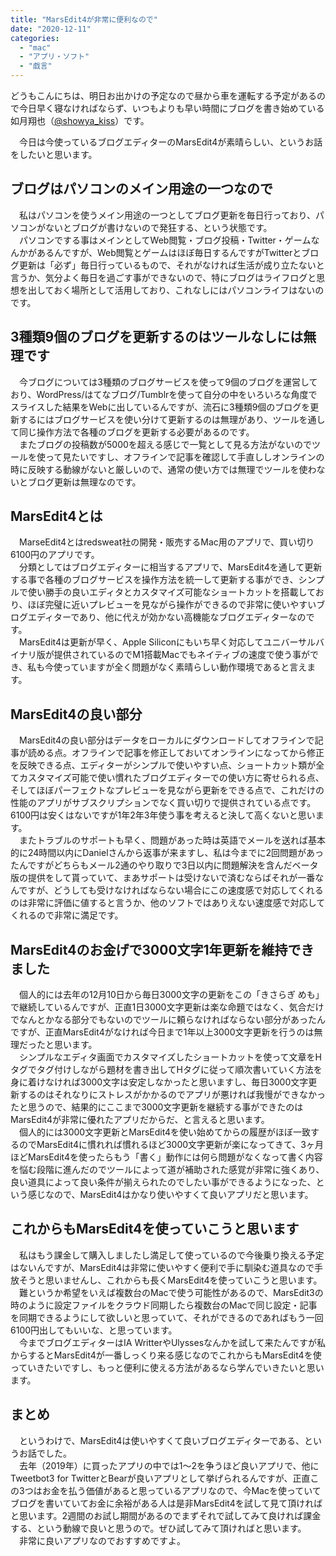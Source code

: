 ```yaml
---
title: "MarsEdit4が非常に便利なので"
date: "2020-12-11"
categories: 
  - "mac"
  - "アプリ・ソフト"
  - "戯言"
---
```


どうもこんにちは、明日お出かけの予定なので昼から車を運転する予定があるので今日早く寝なければならず、いつもよりも早い時間にブログを書き始めている如月翔也（[@showya\_kiss](http://twitter.com/showya_kiss)）です。  
  
　今日は今使っているブログエディターのMarsEdit4が素晴らしい、というお話をしたいと思います。  

## ブログはパソコンのメイン用途の一つなので

　私はパソコンを使うメイン用途の一つとしてブログ更新を毎日行っており、パソコンがないとブログが書けないので発狂する、という状態です。  
　パソコンでする事はメインとしてWeb閲覧・ブログ投稿・Twitter・ゲームなんかがあるんですが、Web閲覧とゲームはほぼ毎日するんですがTwitterとブログ更新は「必ず」毎日行っているもので、それがなければ生活が成り立たないと言うか、気分よく毎日を過ごす事ができないので、特にブログはライフログと思想を出しておく場所として活用しており、これなしにはパソコンライフはないのです。  

## 3種類9個のブログを更新するのはツールなしには無理です

　今ブログについては3種類のブログサービスを使って9個のブログを運営しており、WordPress/はてなブログ/Tumblrを使って自分の中をいろいろな角度でスライスした結果をWebに出しているんですが、流石に3種類9個のブログを更新するにはブログサービスを使い分けて更新するのは無理があり、ツールを通して同じ操作方法で各種のブログを更新する必要があるのです。  
　またブログの投稿数が5000を超える感じで一覧として見る方法がないのでツールを使って見たいですし、オフラインで記事を確認して手直ししオンラインの時に反映する動線がないと厳しいので、通常の使い方では無理でツールを使わないとブログ更新は無理なのです。  

## MarsEdit4とは

　MarseEdit4とはredsweat社の開発・販売するMac用のアプリで、買い切り6100円のアプリです。  
　分類としてはブログエディターに相当するアプリで、MarsEdit4を通して更新する事で各種のブログサービスを操作方法を統一して更新する事ができ、シンプルで使い勝手の良いエディタとカスタマイズ可能なショートカットを搭載しており、ほぼ完璧に近いプレビューを見ながら操作ができるので非常に使いやすいブログエディターであり、他に代えが効かない高機能なブログエディターなのです。  
　MarsEdit4は更新が早く、Apple Siliconにもいち早く対応してユニバーサルバイナリ版が提供されているのでM1搭載Macでもネイティブの速度で使う事ができ、私も今使っていますが全く問題がなく素晴らしい動作環境であると言えます。  

## MarsEdit4の良い部分

　MarsEdit4の良い部分はデータをローカルにダウンロードしてオフラインで記事が読める点。オフラインで記事を修正しておいてオンラインになってから修正を反映できる点、エディターがシンプルで使いやすい点、ショートカット類が全てカスタマイズ可能で使い慣れたブログエディターでの使い方に寄せられる点、そしてほぼパーフェクトなプレビューを見ながら更新をできる点で、これだけの性能のアプリがサブスクリプションでなく買い切りで提供されている点です。6100円は安くはないですが1年2年3年使う事を考えると決して高くないと思います。  
　またトラブルのサポートも早く、問題があった時は英語でメールを送れば基本的に24時間以内にDanielさんから返事が来ますし、私は今までに2回問題があったんですがどちらもメール2通のやり取りで3日以内に問題解決を含んだベータ版の提供をして貰っていて、まあサポートは受けないで済むならばそれが一番なんですが、どうしても受けなければならない場合にこの速度感で対応してくれるのは非常に評価に値すると言うか、他のソフトではありえない速度感で対応してくれるので非常に満足です。  

## MarsEdit4のお金げで3000文字1年更新を維持できました

　個人的には去年の12月10日から毎日3000文字の更新をこの「きさらぎ めも」で継続しているんですが、正直1日3000文字更新は楽な命題ではなく、気合だけでなんとかなる部分でもないのでツールに頼らなければならない部分があったんですが、正直MarsEdit4がなければ今日まで1年以上3000文字更新を行うのは無理だったと思います。  
　シンプルなエディタ画面でカスタマイズしたショートカットを使って文章をHタグでタグ付けしながら題材を書き出してHタグに従って順次書いていく方法を身に着けなければ3000文字は安定しなかったと思いますし、毎日3000文字更新するのはそれなりにストレスがかかるのでアプリが悪ければ我慢ができなかったと思うので、結果的にここまで3000文字更新を継続する事ができたのはMarsEdit4が非常に優れたアプリだからだ、と言えると思います。  
　個人的には3000文字更新とMarsEdit4を使い始めてからの履歴がほぼ一致するのでMarsEdit4に慣れれば慣れるほど3000文字更新が楽になってきて、3ヶ月ほどMarsEdit4を使ったらもう「書く」動作には何ら問題がなくなって書く内容を悩む段階に進んだのでツールによって道が補助された感覚が非常に強くあり、良い道具によって良い条件が揃えられたのでしたい事ができるようになった、という感じなので、MarsEdit4はかなり使いやすくて良いアプリだと思います。  

## これからもMarsEdit4を使っていこうと思います

　私はもう課金して購入しましたし満足して使っているので今後乗り換える予定はないんですが、MarsEdit4は非常に使いやすく便利で手に馴染む道具なので手放そうと思いませんし、これからも長くMarsEdit4を使っていこうと思います。  
　難というか希望をいえば複数台のMacで使う可能性があるので、MarsEdit3の時のように設定ファイルをクラウド同期したら複数台のMacで同じ設定・記事を同期できるようにして欲しいと思っていて、それができるのであればもう一回6100円出してもいいな、と思っています。  
　今までブログエディターはIA WritterやUlyssesなんかを試して来たんですが私からするとMarsEdit4が一番しっくり来る感じなのでこれからもMarsEdit4を使っていきたいですし、もっと便利に使える方法があるなら学んでいきたいと思います。  

## まとめ

　というわけで、MarsEdit4は使いやすくて良いブログエディターである、というお話でした。  
　去年（2019年）に買ったアプリの中では1〜2を争うほど良いアプリで、他にTweetbot3 for TwitterとBearが良いアプリとして挙げられるんですが、正直この3つはお金を払う価値があると思っているアプリなので、今Macを使っていてブログを書いていてお金に余裕がある人は是非MarsEdit4を試して見て頂ければと思います。2週間のお試し期間があるのでまずそれで試してみて良ければ課金する、という動線で良いと思うので。ぜひ試してみて頂ければと思います。  
　非常に良いアプリなのでおすすめですよ。
